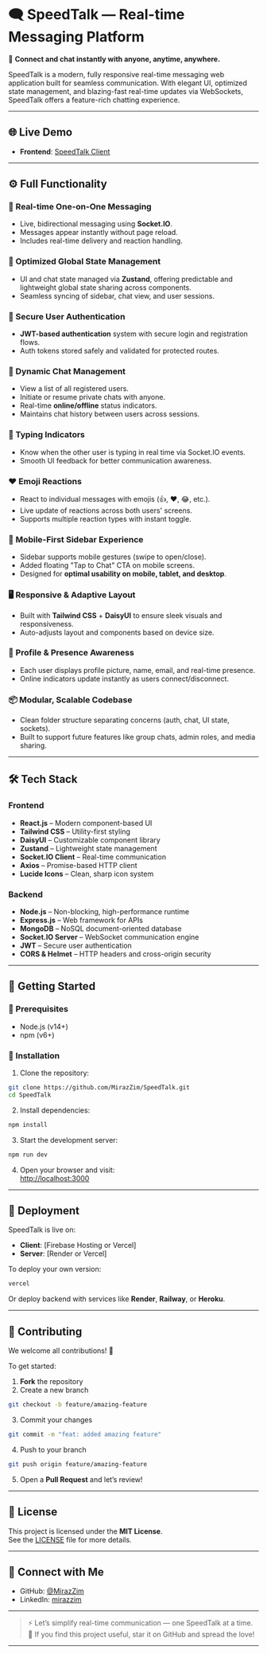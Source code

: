 # 🗨️ SpeedTalk — Real-time Messaging Platform  
🚀 **Connect and chat instantly with anyone, anytime, anywhere.**

SpeedTalk is a modern, fully responsive real-time messaging web application built for seamless communication. With elegant UI, optimized state management, and blazing-fast real-time updates via WebSockets, SpeedTalk offers a feature-rich chatting experience.

---

## 🌐 Live Demo  
- **Frontend**: [SpeedTalk Client](https://speedtalk.onrender.com)

---

## ⚙️ Full Functionality

### 💬 Real-time One-on-One Messaging
- Live, bidirectional messaging using **Socket.IO**.
- Messages appear instantly without page reload.
- Includes real-time delivery and reaction handling.

### 🧠 Optimized Global State Management
- UI and chat state managed via **Zustand**, offering predictable and lightweight global state sharing across components.
- Seamless syncing of sidebar, chat view, and user sessions.

### 👤 Secure User Authentication
- **JWT-based authentication** system with secure login and registration flows.
- Auth tokens stored safely and validated for protected routes.

### 📒 Dynamic Chat Management
- View a list of all registered users.
- Initiate or resume private chats with anyone.
- Real-time **online/offline** status indicators.
- Maintains chat history between users across sessions.

### 🧠 Typing Indicators
- Know when the other user is typing in real time via Socket.IO events.
- Smooth UI feedback for better communication awareness.

### ❤️ Emoji Reactions
- React to individual messages with emojis (👍, ❤️, 😂, etc.).
- Live update of reactions across both users' screens.
- Supports multiple reaction types with instant toggle.

### 📲 Mobile-First Sidebar Experience
- Sidebar supports mobile gestures (swipe to open/close).
- Added floating "Tap to Chat" CTA on mobile screens.
- Designed for **optimal usability on mobile, tablet, and desktop**.

### 🖥️ Responsive & Adaptive Layout
- Built with **Tailwind CSS** + **DaisyUI** to ensure sleek visuals and responsiveness.
- Auto-adjusts layout and components based on device size.

### 🧾 Profile & Presence Awareness
- Each user displays profile picture, name, email, and real-time presence.
- Online indicators update instantly as users connect/disconnect.

### 📦 Modular, Scalable Codebase
- Clean folder structure separating concerns (auth, chat, UI state, sockets).
- Built to support future features like group chats, admin roles, and media sharing.

---

## 🛠️ Tech Stack

### **Frontend**
- **React.js** – Modern component-based UI
- **Tailwind CSS** – Utility-first styling
- **DaisyUI** – Customizable component library
- **Zustand** – Lightweight state management
- **Socket.IO Client** – Real-time communication
- **Axios** – Promise-based HTTP client
- **Lucide Icons** – Clean, sharp icon system

### **Backend**
- **Node.js** – Non-blocking, high-performance runtime
- **Express.js** – Web framework for APIs
- **MongoDB** – NoSQL document-oriented database
- **Socket.IO Server** – WebSocket communication engine
- **JWT** – Secure user authentication
- **CORS & Helmet** – HTTP headers and cross-origin security

---

## 🚀 Getting Started

### 🔹 Prerequisites
- Node.js (v14+)
- npm (v6+)

### 🔹 Installation

1. Clone the repository:

```bash
git clone https://github.com/MirazZim/SpeedTalk.git
cd SpeedTalk
```

2. Install dependencies:

```bash
npm install
```

3. Start the development server:

```bash
npm run dev
```

4. Open your browser and visit:  
[http://localhost:3000](http://localhost:3000)

---

## 🚀 Deployment

SpeedTalk is live on:

- **Client**: [Firebase Hosting or Vercel]
- **Server**: [Render or Vercel]

To deploy your own version:

```bash
vercel
```

Or deploy backend with services like **Render**, **Railway**, or **Heroku**.

---

## 🤝 Contributing

We welcome all contributions! 🚀

To get started:

1. **Fork** the repository  
2. Create a new branch  
```bash
git checkout -b feature/amazing-feature
```
3. Commit your changes  
```bash
git commit -m "feat: added amazing feature"
```
4. Push to your branch  
```bash
git push origin feature/amazing-feature
```
5. Open a **Pull Request** and let’s review!

---

## 📝 License

This project is licensed under the **MIT License**.  
See the [LICENSE](./LICENSE) file for more details.

---

## 📩 Connect with Me

- GitHub: [@MirazZim](https://github.com/MirazZim)
- LinkedIn: [mirazzim]((https://www.linkedin.com/in/mirazur-rahman-zim-62a973272/))

---

> ⚡️ Let’s simplify real-time communication — one SpeedTalk at a time.  
> 💙 If you find this project useful, star it on GitHub and spread the love!

---

```
